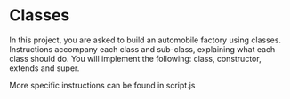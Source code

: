 # Classes

In this project, you are asked to build an automobile factory using classes. 
Instructions accompany each class and sub-class, explaining what each class should do. 
You will implement the following: class, constructor, extends and super.

More specific instructions can be found in script.js
